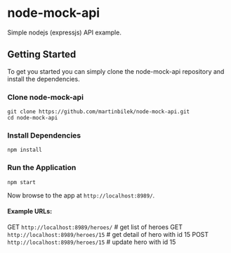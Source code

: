 # node-mock-api
Simple nodejs (expressjs) API example.

## Getting Started

To get you started you can simply clone the node-mock-api repository and install the dependencies.

### Clone node-mock-api

```
git clone https://github.com/martinbilek/node-mock-api.git
cd node-mock-api
```

### Install Dependencies

```
npm install
```

### Run the Application

```
npm start
```

Now browse to the app at `http://localhost:8989/`.

#### Example URLs:

GET `http://localhost:8989/heroes/`  # get list of heroes
GET `http://localhost:8989/heroes/15`  # get detail of hero with id 15
POST `http://localhost:8989/heroes/15`  # update hero with id 15
